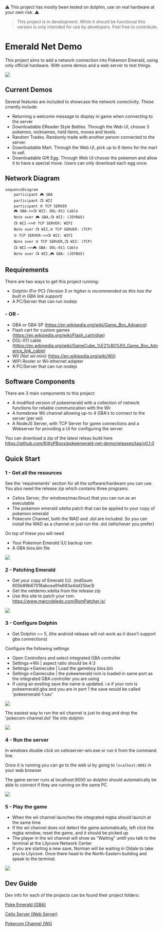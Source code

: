 ⚠️ This project has mostly been tested on dolphin, use on real hardware at your own risk.  ⚠️

> This project is in development. While it should be functional this version is only intended for use by developers. Feel free to contribute. 

# Emerald Net Demo

This project aims to add a network connection into Pokemon Emerald, using only official hardware. With some demos and a web server to test things.

![](examples.png)

## Current Demos

Several features are included to showcase the network conectivity. These crrently include:

- Returning a welcome message to display in game when connecting to the server
- Downloadable EReader Style Battles. Through the Web UI, choose 3 pokemon, nicknames, held items, moves and levels.
- Random Trades. Randomly trade with another person connected to the server.
- Downloadable Mart. Through the Web UI, pick up to 6 items for the mart to sell.
- Downloadable Gift Egg. Through Web UI choose the pokemon and allow it to have a special move. Users can only download each egg once. 

## Network Diagram

```mermaid
sequenceDiagram
    participant 🎮 GBA
    participant 📺 WII
    participant 🌐 TCP SERVER
    🎮 GBA->>📺 WII: DOL-011 Cable
    Note over 🎮 GBA,📺 WII: (JOYBUS)
    📺 WII->>🌐 TCP SERVER: WIFI
    Note over 📺 WII,🌐 TCP SERVER: (TCP)
    🌐 TCP SERVER->>📺 WII: WIFI
    Note over 🌐 TCP SERVER,📺 WII: (TCP)
    📺 WII->>🎮 GBA: DOL-011 Cable
    Note over 📺 WII,🎮 GBA: (JOYBUS)
```


## Requirements

There are two ways to get this project running:

- Dolphin (For PC) *(Version 5 or higher is recommended as this has the built in GBA link support)*  
- A PC/Server that can run nodejs 

### - OR -

- GBA or GBA SP (https://en.wikipedia.org/wiki/Game_Boy_Advance)
- Flash cart for custom games (https://en.wikipedia.org/wiki/Flash_cartridge)
- DOL-011 cable (https://en.wikipedia.org/wiki/GameCube_%E2%80%93_Game_Boy_Advance_link_cable)
- WII *(Not wii mini)* (https://en.wikipedia.org/wiki/Wii)
- WIFI Router or Wii ethernet adapter
- A PC/Server that can run nodejs 

## Software Components

There are 3 main components to this project:

- A modified version of pokeemerald with a collection of network functions for reliable communication with the Wii
- A homebrew Wii channel allowing up-to 4 GBA's to connect to the server (per wii)
- A NodeJS Server, with TCP Server for game connections and a Webserver for providing a UI for configuring the server

You can download a zip of the latest releas build here https://github.com/KittyPBoxx/pokeemerald-net-demo/releases/tag/v0.1.0

## Quick Start

### 1 - Get all the resources

See the 'requirements' section for all the software/hardware you can use. You also need the release zip which contains three programs.

- Celios Server, (for windows/mac/linux) that you can run as an executable
- The pokemon emerald xdelta patch that can be applied to your copy of pokemon emerald
- Pokecom Channel, both the WAD and .dol are included. So you can install the WAD as a channel or just run the .dol (whichever you prefer)

On top of these you will need

- Your Pokemon Emerald (U) backup rom
- A GBA bios.bin file

![](tutorial_1_files.png)

### 2 - Patching Emerald

- Get your copy of Emerald (U). (md5sum 605b89b67018abcea91e693a4dd25be3) 
- Get the netdemo.xdelta from the release zip
- Use this site to patch your rom. https://www.marcrobledo.com/RomPatcher.js/

![](tutorial_2_patching.png)

### 3 - Configure Dolphin 

  - Get Dolphin >= 5, (the android release will not work as it dosn't support gba connections)

Configure the following settings

  - Open Controllers and select integrated GBA controller
  - Settings->Wii | aspect ratio should be 4:3
  - Settings->Gamecube | Load the gameboy bios.bin  
  - Settings->Gamecube | the pokeemerald rom is loaded in same port as the integrated GBA controller you are using
  - If using an exsiting save the name is updated. i.e if your rom is pokeemerald.gba and you are in port 1 the save would be called 'pokeemerald-1.sav'

![](tutorial_3_dolphin_setup.png)

The easiest way to run the wii channel is just to drag and drop the 'pokecom-channel.dol' file into dolphin 

![](tutorial_4_load_dol.png)

### 4 - Run the server

In windows double click on celioserver-win.exe or run it from the command line.

Once it is running you can go to the web ui by going to `localhost:8081` in your web browser

The game server runs at localhost:9000 so dolphin should automatically be able to connect if they are running on the same PC

![](tutorial_5_server.png)

### 5 - Play the game
  
* When the wii channel launches the integrated mgba should launch at the same time
* If the wii channel does not detect the game automatically, left click the mgba window, reset the game, and it should be picked up
* The player in the wii channel will show as "Waiting" untill you talk to the terminal at the Lilycove Network Center
* If you are starting a new save, Norman will be waiting in Oldale to take you to Lilycove. Once there head to the North-Eastern building and speak to the terminal.

![](tutorial_6_game.png)

## Dev Guide 

Dev info for each of the projects can be found their project folders:

[Poke Emerald (GBA)](pokeemerald/README.md)

[Celio Server (Web Server)](CelioServer/README.md)

[Pokecom Channel (Wii)](PokecomChannel/README.md)
